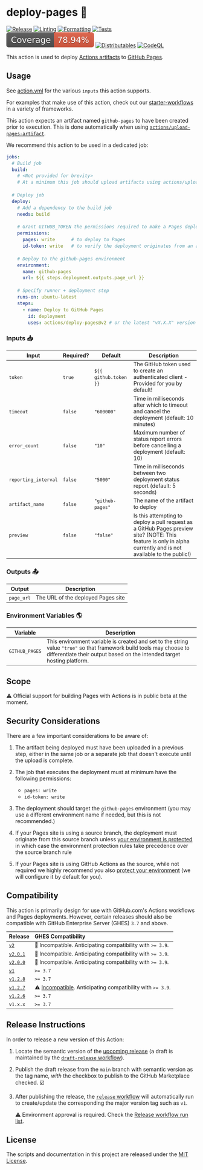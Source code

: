 # deploy-pages 🚀

[![Release](https://img.shields.io/github/v/release/actions/deploy-pages?label=Release&logo=github)](https://github.com/actions/deploy-pages/releases/latest) [![Linting](https://img.shields.io/github/actions/workflow/status/actions/deploy-pages/check-linter.yml?label=Linting&logo=github)](https://github.com/actions/deploy-pages/actions/workflows/check-linter.yml) [![Formatting](https://img.shields.io/github/actions/workflow/status/actions/deploy-pages/check-formatting.yml?label=Formatting&logo=github)](https://github.com/actions/deploy-pages/actions/workflows/check-formatting.yml) [![Tests](https://img.shields.io/github/actions/workflow/status/actions/deploy-pages/test.yml?label=Tests&logo=github)](https://github.com/actions/deploy-pages/actions/workflows/test.yml) ![Coverage](./coverage_badge.svg) [![Distributables](https://img.shields.io/github/actions/workflow/status/actions/deploy-pages/check-dist.yml?label=Distributables&logo=github)](https://github.com/actions/deploy-pages/actions/workflows/check-dist.yml) [![CodeQL](https://img.shields.io/github/actions/workflow/status/actions/deploy-pages/codeql-analysis.yml?label=CodeQL&logo=github)](https://github.com/actions/deploy-pages/actions/workflows/codeql-analysis.yml)

This action is used to deploy [Actions artifacts][artifacts] to [GitHub Pages](https://pages.github.com/).

## Usage

See [action.yml](action.yml) for the various `inputs` this action supports.

For examples that make use of this action, check out our [starter-workflows][starter-workflows] in a variety of frameworks.

This action expects an artifact named `github-pages` to have been created prior to execution. This is done automatically when using [`actions/upload-pages-artifact`][upload-pages-artifact].

We recommend this action to be used in a dedicated job:

```yaml
jobs:
  # Build job
  build:
    # <Not provided for brevity>
    # At a minimum this job should upload artifacts using actions/upload-pages-artifact

  # Deploy job
  deploy:
    # Add a dependency to the build job
    needs: build

    # Grant GITHUB_TOKEN the permissions required to make a Pages deployment
    permissions:
      pages: write      # to deploy to Pages
      id-token: write   # to verify the deployment originates from an appropriate source

    # Deploy to the github-pages environment
    environment:
      name: github-pages
      url: ${{ steps.deployment.outputs.page_url }}

    # Specify runner + deployment step
    runs-on: ubuntu-latest
    steps:
      - name: Deploy to GitHub Pages
        id: deployment
        uses: actions/deploy-pages@v2 # or the latest "vX.X.X" version tag for this action
```

### Inputs 📥

| Input | Required? | Default | Description |
| ----- | --------- | ------- | ----------- |
| `token` | `true` | `${{ github.token }}` | The GitHub token used to create an authenticated client - Provided for you by default! |
| `timeout` | `false` | `"600000"` | Time in milliseconds after which to timeout and cancel the deployment (default: 10 minutes) |
| `error_count` | `false` | `"10"` | Maximum number of status report errors before cancelling a deployment (default: 10) |
| `reporting_interval` | `false` | `"5000"` | Time in milliseconds between two deployment status report (default: 5 seconds) |
| `artifact_name` | `false` | `"github-pages"` | The name of the artifact to deploy |
| `preview` | `false` | `"false"` | Is this attempting to deploy a pull request as a GitHub Pages preview site? (NOTE: This feature is only in alpha currently and is not available to the public!) |

### Outputs 📤

| Output | Description |
| ------ | ----------- |
| `page_url` | The URL of the deployed Pages site |

### Environment Variables 🌎

| Variable | Description |
| -------- | ----------- |
| `GITHUB_PAGES` | This environment variable is created and set to the string value `"true"` so that framework build tools may choose to differentiate their output based on the intended target hosting platform. |

## Scope

⚠️ Official support for building Pages with Actions is in public beta at the moment.

## Security Considerations

There are a few important considerations to be aware of:

1. The artifact being deployed must have been uploaded in a previous step, either in the same job or a separate job that doesn't execute until the upload is complete.

2. The job that executes the deployment must at minimum have the following permissions:
   - `pages: write`
   - `id-token: write`

3. The deployment should target the `github-pages` environment (you may use a different environment name if needed, but this is not recommended.)

4. If your Pages site is using a source branch, the deployment must originate from this source branch unless [your environment is protected][environment-protection] in which case the environment protection rules take precedence over the source branch rule

5. If your Pages site is using GitHub Actions as the source, while not required we highly recommend you also [protect your environment][environment-protection] (we will configure it by default for you).

## Compatibility

This action is primarily design for use with GitHub.com's Actions workflows and Pages deployments. However, certain releases should also be compatible with GitHub Enterprise Server (GHES) `3.7` and above.

| Release | GHES Compatibility |
|:---|:---|
| [`v2`](https://github.com/actions/deploy-pages/releases/tag/v2) | 🛑 Incompatible. Anticipating compatibility with `>= 3.9`. |
| [`v2.0.1`](https://github.com/actions/deploy-pages/releases/tag/v2.0.1) | 🛑 Incompatible. Anticipating compatibility with `>= 3.9`. |
| [`v2.0.0`](https://github.com/actions/deploy-pages/releases/tag/v2.0.0) | 🛑 Incompatible. Anticipating compatibility with `>= 3.9`. |
| [`v1`](https://github.com/actions/deploy-pages/releases/tag/v1) | `>= 3.7` |
| [`v1.2.8`](https://github.com/actions/deploy-pages/releases/tag/v1.2.8) | `>= 3.7` |
| [`v1.2.7`](https://github.com/actions/deploy-pages/releases/tag/v1.2.7) | :warning: [Incompatible](https://github.com/actions/deploy-pages/issues/137). Anticipating compatibility with `>= 3.9`. |
| [`v1.2.6`](https://github.com/actions/deploy-pages/releases/tag/v1.2.6) | `>= 3.7` |
| `v1.x.x` | `>= 3.7` |

## Release Instructions

In order to release a new version of this Action:

1. Locate the semantic version of the [upcoming release][release-list] (a draft is maintained by the [`draft-release` workflow][draft-release]).

2. Publish the draft release from the `main` branch with semantic version as the tag name, _with_ the checkbox to publish to the GitHub Marketplace checked. :ballot_box_with_check:

3. After publishing the release, the [`release` workflow][release] will automatically run to create/update the corresponding the major version tag such as `v1`.

   ⚠️ Environment approval is required. Check the [Release workflow run list][release-workflow-runs].

## License

The scripts and documentation in this project are released under the [MIT License](LICENSE).

<!-- references -->
[starter-workflows]: https://github.com/actions/starter-workflows/tree/main/pages
[upload-pages-artifact]: https://github.com/actions/upload-pages-artifact
[artifacts]: https://docs.github.com/en/actions/using-workflows/storing-workflow-data-as-artifacts
[environment-protection]: https://docs.github.com/en/actions/deployment/targeting-different-environments/using-environments-for-deployment#environment-protection-rules
[release-list]: https://github.com/actions/deploy-pages/releases
[draft-release]: .github/workflows/draft-release.yml
[release]: .github/workflows/release.yml
[release-workflow-runs]: https://github.com/actions/deploy-pages/actions/workflows/release.yml
